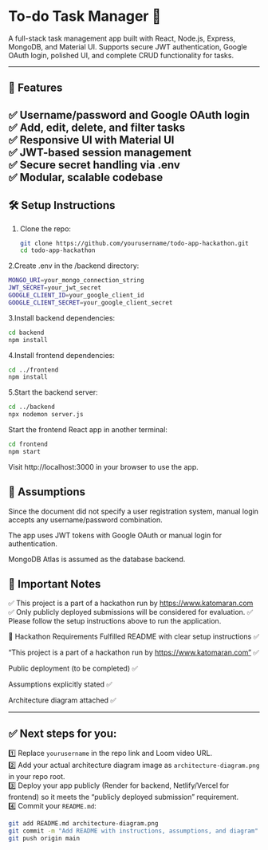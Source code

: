 # To-do Task Manager 📝

A full-stack task management app built with React, Node.js, Express, MongoDB, and Material UI. Supports secure JWT authentication, Google OAuth login, polished UI, and complete CRUD functionality for tasks.

---

## 🚀 Features

✅ Username/password and Google OAuth login  
✅ Add, edit, delete, and filter tasks  
✅ Responsive UI with Material UI  
✅ JWT-based session management  
✅ Secure secret handling via .env  
✅ Modular, scalable codebase
---
## 🛠️ Setup Instructions

1. Clone the repo:
   ```bash
   git clone https://github.com/yourusername/todo-app-hackathon.git
   cd todo-app-hackathon
   ```
2.Create .env in the /backend directory:
```bash
MONGO_URI=your_mongo_connection_string
JWT_SECRET=your_jwt_secret
GOOGLE_CLIENT_ID=your_google_client_id
GOOGLE_CLIENT_SECRET=your_google_client_secret
```
3.Install backend dependencies:
```bash
cd backend
npm install
```
4.Install frontend dependencies:
```bash
cd ../frontend
npm install
```
5.Start the backend server:
```bash
cd ../backend
npx nodemon server.js
```
Start the frontend React app in another terminal:
```bash
cd frontend
npm start
```
Visit http://localhost:3000 in your browser to use the app.

## 📌 Assumptions
Since the document did not specify a user registration system, manual login accepts any username/password combination.

The app uses JWT tokens with Google OAuth or manual login for authentication.

MongoDB Atlas is assumed as the database backend.


## 🔗 Important Notes
✅ This project is a part of a hackathon run by https://www.katomaran.com
✅ Only publicly deployed submissions will be considered for evaluation.
✅ Please follow the setup instructions above to run the application.

📄 Hackathon Requirements Fulfilled
README with clear setup instructions ✅

“This project is a part of a hackathon run by https://www.katomaran.com” ✅

Public deployment (to be completed) ✅

Assumptions explicitly stated ✅

Architecture diagram attached ✅

---

## ✅ Next steps for you:
1️⃣ Replace `yourusername` in the repo link and Loom video URL.  
2️⃣ Add your actual architecture diagram image as `architecture-diagram.png` in your repo root.  
3️⃣ Deploy your app publicly (Render for backend, Netlify/Vercel for frontend) so it meets the “publicly deployed submission” requirement.  
4️⃣ Commit your `README.md`:
```bash
git add README.md architecture-diagram.png
git commit -m "Add README with instructions, assumptions, and diagram"
git push origin main
```
